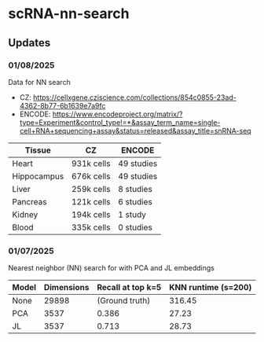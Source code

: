 # scRNA-nn-search

## Updates

### 01/08/2025

Data for NN search
- CZ: https://cellxgene.cziscience.com/collections/854c0855-23ad-4362-8b77-6b1639e7a9fc
- ENCODE: https://www.encodeproject.org/matrix/?type=Experiment&control_type!=*&assay_term_name=single-cell+RNA+sequencing+assay&status=released&assay_title=snRNA-seq

| Tissue       | CZ           | ENCODE        |
|--------------|--------------|---------------|
| Heart        | 931k cells   | 49 studies    |
| Hippocampus  | 676k cells   | 49 studies    |
| Liver        | 259k cells   | 8 studies     |
| Pancreas     | 121k cells   | 6 studies     |
| Kidney       | 194k cells   | 1 study       |
| Blood        | 335k cells   | 0 studies     |

### 01/07/2025

Nearest neighbor (NN) search for with PCA and JL embeddings

| Model | Dimensions | Recall at top k=5       | KNN runtime (s=200) |
|-------|------------|-------------------------|---------------------|
| None  | 29898      | (Ground truth)          | 316.45             |
| PCA   | 3537       | 0.386                   | 27.23              |
| JL    | 3537       | 0.713                   | 28.73              |
